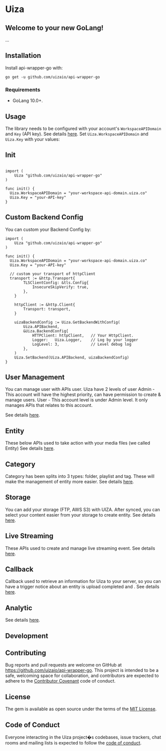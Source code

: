 # Uiza

## Welcome to your new GoLang!

...

## Installation
Install api-wrapper-go with:
```golang
go get -u github.com/uizaio/api-wrapper-go

```

### Requirements

- GoLang 10.0+.

## Usage

The library needs to be configured with your account's `WorkspaceAPIDomain` and `Key` (API key).
See details [here](https://docs.uiza.io/#authentication).
Set `Uiza.WorkspaceAPIDomain` and `Uiza.Key` with your values:

## Init

```golang

import (
    Uiza "github.com/uizaio/api-wrapper-go"
)

func init() {
  Uiza.WorkspaceAPIDomain = "your-workspace-api-domain.uiza.co"
  Uiza.Key = "your-API-key"
}

```

## Custom Backend Config

You can custom your Backend Config by:

```golang
import (
    Uiza "github.com/uizaio/api-wrapper-go"
)

func init() {
  Uiza.WorkspaceAPIDomain = "your-workspace-api-domain.uiza.co"
  Uiza.Key = "your-API-key"

  // custom your transport of httpClient
  transport := &http.Transport{
		TLSClientConfig: &tls.Config{
			InsecureSkipVerify: true,
		},
	}

	httpClient := &http.Client{
		Transport: transport,
	}

	uizaBackendConfig := Uiza.GetBackendWithConfig(
		Uiza.APIBackend,
		&Uiza.BackendConfig{
			HTTPClient: httpClient,   // Your HttpClient.
			Logger:   Uiza.Logger,    // Log by your logger
			LogLevel: 3,              // Level debug log
		},
	)
	Uiza.SetBackend(Uiza.APIBackend, uizaBackendConfig)
}
```

## User Management

You can manage user with APIs user. Uiza have 2 levels of user
Admin - This account will have the highest priority, can have permission to create & manage users.
User - This account level is under Admin level. It only manages APIs that relates to this account.

See details [here](https://docs.uiza.io/?go#user-management).

## Entity

These below APIs used to take action with your media files (we called Entity)
See details [here](https://docs.uiza.io/?go#video).

## Category

Category has been splits into 3 types: folder, playlist and tag. These will make the management of entity more easier.
See details [here](https://docs.uiza.io/?go#category).

## Storage

You can add your storage (FTP, AWS S3) with UIZA. After synced, you can select your content easier from your storage to create entity.
See details [here](https://docs.uiza.io/?go#storage).

## Live Streaming

These APIs used to create and manage live streaming event.
See details [here](https://docs.uiza.io/?go#live-streaming).

## Callback

Callback used to retrieve an information for Uiza to your server, so you can have a trigger notice about an entity is upload completed and .
See details [here](https://docs.uiza.io/?go#callback).

## Analytic

See details [here](https://docs.uiza.io/?go#analytic).

## Development

## Contributing

Bug reports and pull requests are welcome on GitHub at https://github.com/uizaio/api-wrapper-go. This project is intended to be a safe, welcoming space for collaboration, and contributors are expected to adhere to the [Contributor Covenant](http://contributor-covenant.org) code of conduct.

## License

The gem is available as open source under the terms of the [MIT License](https://opensource.org/licenses/MIT).

## Code of Conduct

Everyone interacting in the Uiza project�s codebases, issue trackers, chat rooms and mailing lists is expected to follow the [code of conduct](https://github.com/uizaio/api-wrapper-go/blob/master/CODE_OF_CONDUCT.md).
